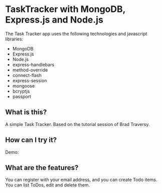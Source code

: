 # TaskTracker with MongoDB, Express.js and Node.js
The Task Tracker app uses the following technologies and javascript libraries:
* MongoDB
* Express.js
* Node.js
* express-handlebars
* method-override
* connect-flash
* express-session
* mongoose
* bcryptjs
* passport

## What is this?
A simple Task Tracker. Based on the tutorial session of Brad Traversy.

## How can I try it?
Demo: 

## What are the features?
You can register with your email address, and you can create Todo items. You can list ToDos, edit and delete them.
